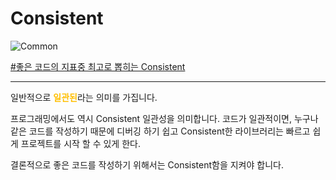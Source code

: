 # Consistent

![Common](https://raw.githubusercontent.com/meotitda/DICTIONARY/master/2TAT1C/Label_Common.png)

<a href="https://medium.com/@jgefroh/why-consistency-is-one-of-the-top-indicators-of-good-code-352ba5d62020">#좋은 코드의 지표중 최고로 뽑히는 Consistent</a>

---

일반적으로 <span style="color:#FFBF00; font-weight:bold;">일관된</span>라는 의미를 가집니다.

프로그래밍에서도 역시 Consistent 일관성을 의미합니다. 코드가 일관적이면, 누구나 같은 코드를 작성하기 때문에 디버깅 하기 쉽고 Consistent한 라이브러리는 빠르고 쉽게 프로젝트를 시작 할 수 있게 한다.

결론적으로 좋은 코드를 작성하기 위해서는 Consistent함을 지켜야 합니다.
